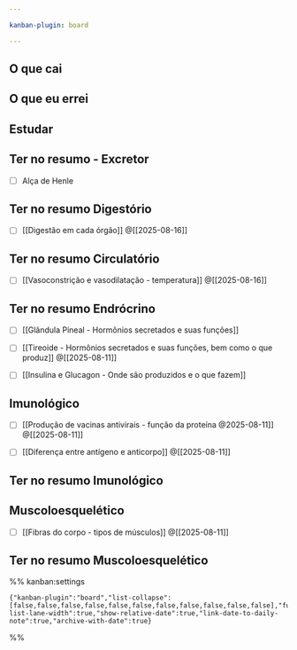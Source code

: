 ```yaml
---

kanban-plugin: board

---
```


## O que cai



## O que eu errei



## Estudar



## Ter no resumo - Excretor

- [ ] Alça de Henle


## Ter no resumo Digestório

- [ ] [[Digestão em cada órgão]] @[[2025-08-16]]


## Ter no resumo Circulatório

- [ ] [[Vasoconstrição e vasodilatação - temperatura]] @[[2025-08-16]]


## Ter no resumo Endrócrino

- [ ] [[Glândula Pineal - Hormônios secretados e suas funções]]
- [ ] [[Tireoide - Hormônios secretados e suas funções, bem como o que produz]] @[[2025-08-11]]
- [ ] [[Insulina e Glucagon - Onde são produzidos e o que fazem]]


## Imunológico

- [ ] [[Produção de vacinas antivirais - função da proteína @2025-08-11]] @[[2025-08-11]]
- [ ] [[Diferença entre antígeno e anticorpo]] @[[2025-08-11]]


## Ter no resumo  Imunológico



## Muscoloesquelético

- [ ] [[Fibras do corpo - tipos de músculos]] @[[2025-08-11]]


## Ter no resumo  Muscoloesquelético





%% kanban:settings
```
{"kanban-plugin":"board","list-collapse":[false,false,false,false,false,false,false,false,false,false,false],"full-list-lane-width":true,"show-relative-date":true,"link-date-to-daily-note":true,"archive-with-date":true}
```
%%